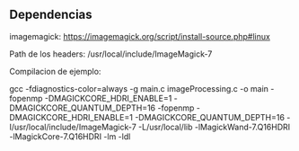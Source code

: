 ## Dependencias

imagemagick: https://imagemagick.org/script/install-source.php#linux

Path de los headers: /usr/local/include/ImageMagick-7


Compilacion de ejemplo:

gcc -fdiagnostics-color=always -g main.c imageProcessing.c -o main -fopenmp -DMAGICKCORE_HDRI_ENABLE=1 -DMAGICKCORE_QUANTUM_DEPTH=16 -fopenmp -DMAGICKCORE_HDRI_ENABLE=1 -DMAGICKCORE_QUANTUM_DEPTH=16 -I/usr/local/include/ImageMagick-7 -L/usr/local/lib -lMagickWand-7.Q16HDRI -lMagickCore-7.Q16HDRI -lm -ldl